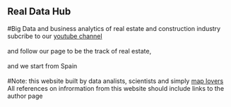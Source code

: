## Real Data Hub
#Big Data and business analytics of real estate and construction industry
<br>subcribe to our [youtube channel](https://www.youtube.com/@RealDataChannel) <br/>
<br> and follow our page to be the track of real estate, <br/>
<br>and we start from Spain<br/>
<br>#Note: this website built by data analists, scientists and simply [map lovers](https://github.com/RomanDataLab)<br/>
All references on infrormation from this website should include links to the author page
